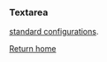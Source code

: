 ### Textarea 
 [standard configurations](../../base.md#the-following-properties-are-managed-in-the-components).

[Return home](../../index.md)
